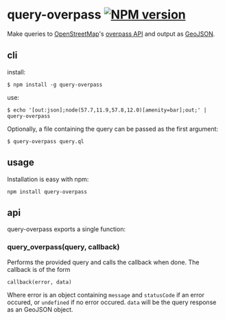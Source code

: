 query-overpass [![NPM version](https://badge.fury.io/js/query-overpass)](http://badge.fury.io/js/query-overpass)
=========

Make queries to [OpenStreetMap](http://www.openstreetmap.org/)'s [overpass API](http://wiki.openstreetmap.org/wiki/Overpass_API) and output as [GeoJSON](http://geojson.org/).

## cli

install:

    $ npm install -g query-overpass

use:

    $ echo '[out:json];node(57.7,11.9,57.8,12.0)[amenity=bar];out;' | query-overpass

Optionally, a file containing the query can be passed as the first argument:

    $ query-overpass query.ql

## usage

Installation is easy with npm:

    npm install query-overpass

## api

query-overpass exports a single function:

### query_overpass(query, callback)

Performs the provided query and calls the callback when done. The callback is of the form

    callback(error, data)

Where error is an object containing `message` and `statusCode` if an error occured, or `undefined` if
no error occured. `data` will be the query response as an GeoJSON object.
